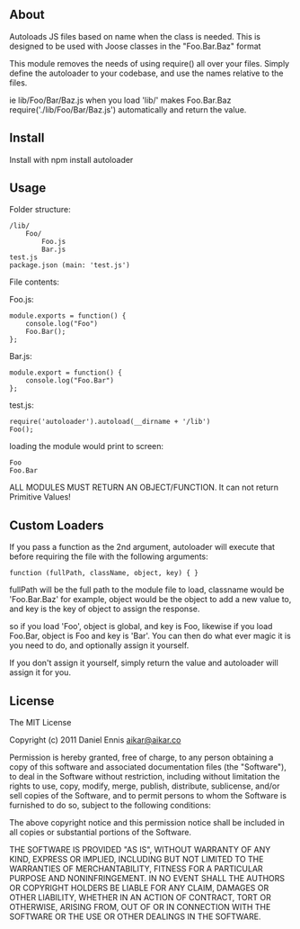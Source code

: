 ## About
Autoloads JS files based on name when the class is needed.
This is designed to be used with Joose classes in the "Foo.Bar.Baz" format

This module removes the needs of using require() all over your files. Simply
define the autoloader to your codebase, and use the names relative to the files.

ie lib/Foo/Bar/Baz.js when you load 'lib/' makes Foo.Bar.Baz
require('./lib/Foo/Bar/Baz.js') automatically and return the value.

## Install

Install with npm install autoloader

## Usage

Folder structure:

    /lib/
        Foo/
            Foo.js
            Bar.js
    test.js
    package.json (main: 'test.js')
    
File contents:

Foo.js:

    module.exports = function() {
        console.log("Foo")
        Foo.Bar();
    };

Bar.js:

    module.export = function() {
        console.log("Foo.Bar")
    };


test.js:
    
    require('autoloader').autoload(__dirname + '/lib')
    Foo();


loading the module would print to screen:

    Foo
    Foo.Bar
    
ALL MODULES MUST RETURN AN OBJECT/FUNCTION. It can not return Primitive Values!

## Custom Loaders
If you pass a function as the 2nd argument, autoloader will execute that before
requiring the file with the following arguments:

    function (fullPath, className, object, key) { }
    
fullPath will be the full path to the module file to load, classname would
be 'Foo.Bar.Baz' for example, object would be the object to add a new value
to, and key is the key of object to assign the response.

so if you load 'Foo', object is global, and key is Foo, likewise if you load
Foo.Bar, object is Foo and key is 'Bar'.
You can then do what ever magic it is you need to do, and optionally assign it yourself.

If you don't assign it yourself, simply return the value and autoloader will
assign it for you.

## License
The MIT License

  Copyright (c) 2011 Daniel Ennis <aikar@aikar.co>

Permission is hereby granted, free of charge, to any person obtaining a copy
of this software and associated documentation files (the "Software"), to deal
in the Software without restriction, including without limitation the rights
to use, copy, modify, merge, publish, distribute, sublicense, and/or sell
copies of the Software, and to permit persons to whom the Software is
furnished to do so, subject to the following conditions:

The above copyright notice and this permission notice shall be included in
all copies or substantial portions of the Software.

THE SOFTWARE IS PROVIDED "AS IS", WITHOUT WARRANTY OF ANY KIND, EXPRESS OR
IMPLIED, INCLUDING BUT NOT LIMITED TO THE WARRANTIES OF MERCHANTABILITY,
FITNESS FOR A PARTICULAR PURPOSE AND NONINFRINGEMENT. IN NO EVENT SHALL THE
AUTHORS OR COPYRIGHT HOLDERS BE LIABLE FOR ANY CLAIM, DAMAGES OR OTHER
LIABILITY, WHETHER IN AN ACTION OF CONTRACT, TORT OR OTHERWISE, ARISING FROM,
OUT OF OR IN CONNECTION WITH THE SOFTWARE OR THE USE OR OTHER DEALINGS IN
THE SOFTWARE.

